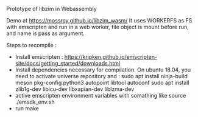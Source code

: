 Prototype of libzim in Webassembly

Demo at https://mossroy.github.io/libzim_wasm/
It uses WORKERFS as FS with emscripten and run in a web worker, file object is mount before run, and name is pass as argument.

Steps to recompile :
- Install emscripten : https://kripken.github.io/emscripten-site/docs/getting_started/downloads.html
- Install dependencies necessary for compilation. On ubuntu 18.04, you need to activate universe repository and :
sudo apt install ninja-build meson pkg-config python3 autopoint libtool autoconf
sudo apt install zlib1g-dev libicu-dev libxapian-dev liblzma-dev
- active emscripten environment variables with somathing like source ./emsdk_env.sh
- run make